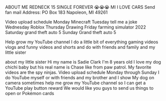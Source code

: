 ABOUT ME
REDNECK 
15
SINGLE FOREVER 😭😭😭
MI
I LOVE CARS 
Send fan mail
Address:
PO Box 183 Napoleon, MI 49261

Video upload schedule
Monday Minecraft
Tuesday tell me a joke 
Wednesday Roblox
Thursday Drawing
Friday farming simulator 2022
Saturday grand theft auto 5 
Sunday Grand theft auto 5

Help grow my YouTube channel
I do a little bit of everything gaming videos vlogs and funny videos and shorts and do with friends and family and my little sister

about my little sister 
Hi my name is Sadie Clark
I'm 8 years old
I love my dog chichi baby but his real name is Chase like from paw patrol. 
My favorite videos are the spy ninjas. Video upload schedule
Monday through Sunday
I do YouTube myself or with friends and my brother and I show My dog on camera sometimes help me grow my YouTube channel so I can get a YouTube play button reward
We would like you guys to send us things to open or Pokémon cards
